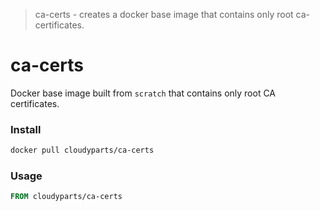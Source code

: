> ca-certs - creates a docker base image that contains only root ca-certificates.

# ca-certs
Docker base image built from `scratch` that contains only root CA certificates.

### Install

```sh
docker pull cloudyparts/ca-certs
```

### Usage

```DOCKERFILE
FROM cloudyparts/ca-certs
```
